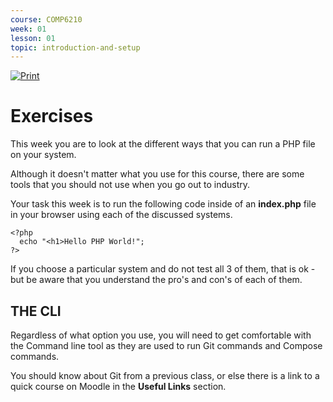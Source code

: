 ```yaml
---
course: COMP6210
week: 01
lesson: 01
topic: introduction-and-setup 
---
```


[![Print](https://img.shields.io/badge/DOWNLOAD_PDF-CLICK_HERE-green.svg)](https://github.com/ToiOhomaiBCS/COMP6210-Course-Material/raw/master/week01/exercises/readme.pdf)

# Exercises

This week you are to look at the different ways that you can run a PHP file on your system.

Although it doesn't matter what you use for this course, there are some tools that you should not use when you go out to industry.

Your task this week is to run the following code inside of an **index.php** file in your browser using each of the discussed systems.

```
<?php
  echo "<h1>Hello PHP World!";
?>
```

If you choose a particular system and do not test all 3 of them, that is ok - but be aware that you understand the pro's and con's of each of them.

## THE CLI

Regardless of what option you use, you will need to get comfortable with the Command line tool as they are used to run Git commands and Compose commands.

You should know about Git from a previous class, or else there is a link to a quick course on Moodle in the **Useful Links** section.

